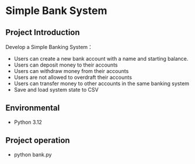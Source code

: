 
# Simple Bank System

## Project Introduction

Develop a Simple Banking System：
- Users can create a new bank account with a name and starting balance.
- Users can deposit money to their accounts
- Users can withdraw money from their accounts
- Users are not allowed to overdraft their accounts
- Users can transfer money to other accounts in the same banking system
- Save and load system state to CSV

## Environmental

- Python 3.12 

## Project operation

- python bank.py

